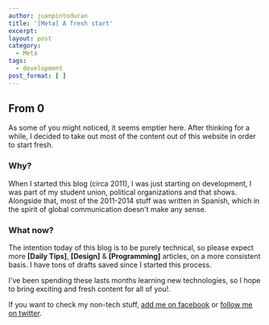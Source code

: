 ```yaml
---
author: juanpintoduran
title: '[Meta] A fresh start'
excerpt:
layout: post
category:
  - Meta
tags:
  - development
post_format: [ ]
---
```


## From 0

As some of you might noticed, it seems emptier here. After thinking for a while, I decided to take out most of the content out of this website in order to start fresh.

### Why?

When I started this blog (circa 2011), I was just starting on development, I was part of my student union, political organizations and that shows. Alongside that, most of the 2011-2014 stuff was written in Spanish, which in the spirit of global communication doesn't make any sense.

### What now?

The intention today of this blog is to be purely technical, so please expect more **[Daily Tips]**, **[Design]** & **[Programming]** articles, on a more consistent basis. I have tons of drafts saved since I started this process.

I've been spending these lasts months learning new technologies, so I hope to bring exciting and fresh content for all of you!.

If you want to check my non-tech stuff, [add me on facebook](https://facebook.com/fcabargas) or [follow me on twitter](https://twitter.com/juanpintoduran).
